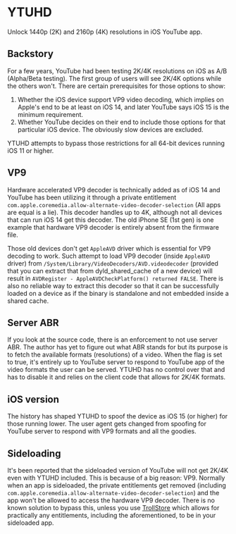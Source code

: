 # YTUHD

Unlock 1440p (2K) and 2160p (4K) resolutions in iOS YouTube app.

## Backstory

For a few years, YouTube had been testing 2K/4K resolutions on iOS as A/B (Alpha/Beta testing). The first group of users will see 2K/4K options while the others won't.
There are certain prerequisites for those options to show:

1. Whether the iOS device support VP9 video decoding, which implies on Apple's end to be at least on iOS 14, and later YouTube says iOS 15 is the minimum requirement.
2. Whether YouTube decides on their end to include those options for that particular iOS device. The obviously slow devices are excluded.

YTUHD attempts to bypass those restrictions for all 64-bit devices running iOS 11 or higher.

## VP9

Hardware accelerated VP9 decoder is technically added as of iOS 14 and YouTube has been utilizing it through a private entitlement `com.apple.coremedia.allow-alternate-video-decoder-selection` (All apps are equal is a lie).
This decoder handles up to 4K, although not all devices that can run iOS 14 get this decoder. The old iPhone SE (1st gen) is one example that hardware VP9 decoder is entirely absent from the firmware file.

Those old devices don't get `AppleAVD` driver which is essential for VP9 decoding to work. Such attempt to load VP9 decoder (inside `AppleAVD` driver) from `/System/Library/VideoDecoders/AVD.videodecoder` (provided that you can extract that from dyld_shared_cache of a new device) will result in `AVDRegister - AppleAVDCheckPlatform() returned FALSE`. There is also no reliable way to extract this decoder so that it can be successfully loaded on a device as if the binary is standalone and not embedded inside a shared cache.

## Server ABR

If you look at the source code, there is an enforcement to not use server ABR. The author has yet to figure out what ABR stands for but its purpose is to fetch the available formats (resolutions) of a video.
When the flag is set to true, it's entirely up to YouTube server to respond to YouTube app of the video formats the user can be served.
YTUHD has no control over that and has to disable it and relies on the client code that allows for 2K/4K formats.

## iOS version

The history has shaped YTUHD to spoof the device as iOS 15 (or higher) for those running lower. The user agent gets changed from spoofing for YouTube server to respond with VP9 formats and all the goodies.

## Sideloading

It's been reported that the sideloaded version of YouTube will not get 2K/4K even with YTUHD included. This is because of a big reason: VP9.
Normally when an app is sideloaded, the private entitlements get removed (including `com.apple.coremedia.allow-alternate-video-decoder-selection`) and the app won't be allowed to access the hardware VP9 decoder. There is no known solution to bypass this, unless you use [TrollStore](https://github.com/opa334/TrollStore) which allows for practically any entitlements, including the aforementioned, to be in your sideloaded app.
